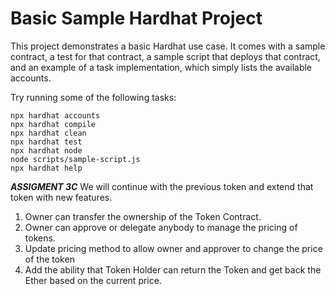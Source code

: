 # Basic Sample Hardhat Project

This project demonstrates a basic Hardhat use case. It comes with a sample contract, a test for that contract, a sample script that deploys that contract, and an example of a task implementation, which simply lists the available accounts.

Try running some of the following tasks:

```shell
npx hardhat accounts
npx hardhat compile
npx hardhat clean
npx hardhat test
npx hardhat node
node scripts/sample-script.js
npx hardhat help
```

***ASSIGMENT 3C***
  We will continue with the previous token and extend that token with new features.
 1. Owner can transfer the ownership of the Token Contract.
 2. Owner can approve or delegate anybody to manage the pricing of tokens.
 3. Update pricing method to allow owner and approver to change the price of the token
 4. Add the ability that Token Holder can return the Token and get back the Ether based on the current price.

